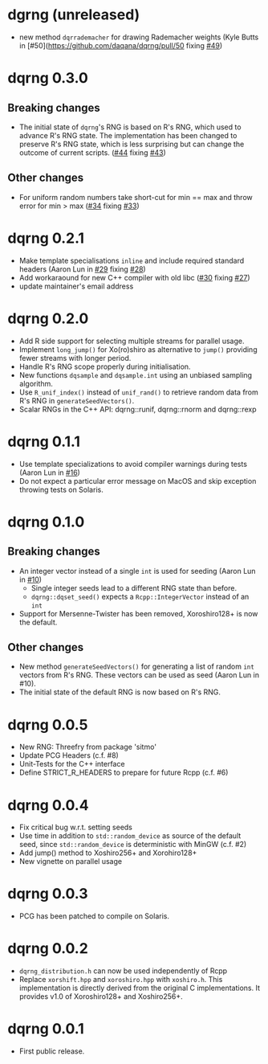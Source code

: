 # dgrng (unreleased)

* new method `dqrrademacher` for drawing Rademacher weights (Kyle Butts in [#50](https://github.com/daqana/dqrng/pull/50 fixing [#49](https://github.com/daqana/dqrng/pull/49))

# dqrng 0.3.0

## Breaking changes

* The initial state of `dqrng`'s RNG is based on R's RNG, which used to advance R's RNG state.
  The implementation has been changed to preserve R's RNG state, which is less surprising but
  can change the outcome of current scripts.
  ([#44](https://github.com/daqana/dqrng/pull/34) fixing [#43](https://github.com/daqana/dqrng/issues/33))

## Other changes

* For uniform random numbers take short-cut for min == max and throw error for min > max
  ([#34](https://github.com/daqana/dqrng/pull/34) fixing [#33](https://github.com/daqana/dqrng/issues/33))

# dqrng 0.2.1

* Make template specialisations `inline` and include required standard headers (Aaron Lun in [#29](https://github.com/daqana/dqrng/pull/29) fixing [#28](https://github.com/daqana/dqrng/issues/28))
* Add workaraound for new C++ compiler with old libc ([#30](https://github.com/daqana/dqrng/pull/30) fixing [#27](https://github.com/daqana/dqrng/issues/27))
* update maintainer's email address

# dqrng 0.2.0

* Add R side support for selecting multiple streams for parallel usage.
* Implement `long_jump()` for Xo(ro)shiro as alternative to `jump()`
  providing fewer streams with longer period.
* Handle R's RNG scope properly during initialisation.
* New functions `dqsample` and `dqsample.int` using an unbiased sampling
  algorithm.
* Use `R_unif_index()` instead of `unif_rand()` to retrieve random data
  from R's RNG in `generateSeedVectors()`.
* Scalar RNGs in the C++ API: dqrng::runif, dqrng::rnorm and dqrng::rexp

# dqrng 0.1.1

* Use template specializations to avoid compiler warnings during tests (Aaron Lun in [#16](https://github.com/daqana/dqrng/pull/16))
* Do not expect a particular error message on MacOS and skip exception throwing tests on Solaris.

# dqrng 0.1.0

## Breaking changes

* An integer vector instead of a single `int` is used for seeding (Aaron Lun in [#10](https://github.com/daqana/dqrng/pull/10))
  * Single integer seeds lead to a different RNG state than before.
  * `dqrng::dqset_seed()` expects a `Rcpp::IntegerVector` instead of an `int`
* Support for Mersenne-Twister has been removed, Xoroshiro128+ is now the default.

## Other changes

* New method `generateSeedVectors()` for generating a list of random `int`
  vectors from R's RNG. These vectors can be used as seed (Aaron Lun in #10).
* The initial state of the default RNG is now based on R's RNG.

# dqrng 0.0.5

* New RNG: Threefry from package 'sitmo'
* Update PCG Headers (c.f. #8)
* Unit-Tests for the C++ interface
* Define STRICT_R_HEADERS to prepare for future Rcpp (c.f. #6)

# dqrng 0.0.4

* Fix critical bug w.r.t. setting seeds
* Use time in addition to `std::random_device` as source of the default seed, since
  `std::random_device` is deterministic with MinGW (c.f. #2)
* Add jump() method to Xoshiro256+ and Xorohiro128+
* New vignette on parallel usage

# dqrng 0.0.3

* PCG has been patched to compile on Solaris.

# dqrng 0.0.2

* `dqrng_distribution.h` can now be used independently of Rcpp
* Replace `xorshift.hpp` and `xoroshiro.hpp` with `xoshiro.h`.
  This implementation is directly derived from the original C implementations.
  It provides v1.0 of Xoroshiro128+ and Xoshiro256+.

# dqrng 0.0.1

* First public release.

